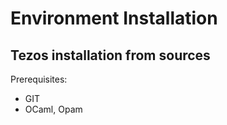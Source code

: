 # Environment Installation

## Tezos installation from sources
Prerequisites:
 - GIT
 - OCaml, Opam



